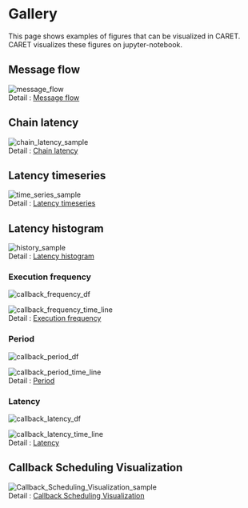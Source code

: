 # Gallery

This page shows examples of figures that can be visualized in CARET.
CARET visualizes these figures on jupyter-notebook.

## Message flow

![message_flow](./imgs/message_flow_sample.png)<br>
Detail : [Message flow](./visualization/visualization_api/message_flow.md)

## Chain latency

![chain_latency_sample](./imgs/chain_latency_sample.png)<br>
Detail : [Chain latency](./visualization/visualization_api/chain_latency.md)

## Latency timeseries

![time_series_sample](./imgs/time_series_sample.png)<br>
Detail : [Latency timeseries](./visualization/visualization_api/latency_time_series.md)

## Latency histogram

![history_sample](./imgs/history_sample.png)<br>
Detail : [Latency histogram](./visualization/visualization_api/latency_histogram.md)

### Execution frequency

![callback_frequency_df](./imgs/callback_frequency_df.png)

![callback_frequency_time_line](./imgs/callback_frequency_time_line.png)<br>
Detail : [Execution frequency](./visualization/visualization_api/callback_information.md#execution-frequency)

### Period

![callback_period_df](./imgs/callback_period_df.png)

![callback_period_time_line](./imgs/callback_period_time_line.png)<br>
Detail : [Period](./visualization/visualization_api/callback_information.md#period)

### Latency

![callback_latency_df](./imgs/callback_latency_df.png)

![callback_latency_time_line](./imgs/callback_latency_time_line.png)<br>
Detail : [Latency](./visualization/visualization_api/callback_information.md#latency)

## Callback Scheduling Visualization

![Callback_Scheduling_Visualization_sample](./imgs/callback_sched_sample.png)<br>
Detail : [Callback Scheduling Visualization](./visualization/visualization_api/callback_scheduling_visualization.md)
